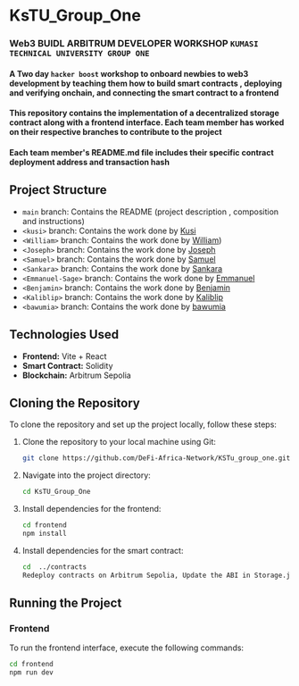 # KsTU_Group_One 

### Web3 BUIDL ARBITRUM DEVELOPER WORKSHOP `KUMASI TECHNICAL UNIVERSITY GROUP ONE`

#### A Two day `hacker boost`  workshop to onboard newbies to web3 development by teaching them how to build smart contracts , deploying and verifying onchain, and connecting the smart contract to a frontend

#### This repository contains the implementation of a decentralized storage contract along with a frontend interface. Each team member has worked on their respective branches to contribute to the project

#### Each team member's README.md file includes their specific contract deployment address  and transaction hash 

## Project Structure

- `main` branch: Contains the README (project description , composition  and instructions)
- `<kusi>` branch: Contains the work done by [Kusi](https://github.com/elytguru)
- `<William>` branch: Contains the work done by [William](https://github.com/Willizberc))
- `<Joseph>` branch: Contains the work done by [Joseph](https://github.com/Yevugah)
- `<Samuel>` branch: Contains the work done by [Samuel](https://github.com/SamuelAntwi0547)
- `<Sankara>` branch: Contains the work done by [Sankara](https://github.com/Skay233)
- `<Emmanuel-Sage>` branch: Contains the work done by [Emmanuel](https://github.com/SageAidoo)
- `<Benjamin>` branch: Contains the work done by [Benjamin](https://github.com/OwusuBenjamin123)
- `<Kaliblip>` branch: Contains the work done by [Kaliblip](https://github.com/KaliBlip)
- `<bawumia>` branch: Contains the work done by [bawumia](https://github.com/BawumiaSALAM)

## Technologies Used

- **Frontend:** Vite + React
- **Smart Contract:** Solidity
- **Blockchain:**  Arbitrum Sepolia

## Cloning the Repository

To clone the repository and set up the project locally, follow these steps:

1. Clone the repository to your local machine using Git:

    ```bash
    git clone https://github.com/DeFi-Africa-Network/KSTu_group_one.git
    ```

2. Navigate into the project directory:

    ```bash
    cd KsTU_Group_One
    ```

3. Install dependencies for the frontend:

    ```bash
    cd frontend
    npm install
    ```

4. Install dependencies for the smart contract:

    ```bash
    cd  ../contracts
    Redeploy contracts on Arbitrum Sepolia, Update the ABI in Storage.json and contract address accordingly
    ```

## Running the Project

### Frontend

To run the frontend interface, execute the following commands:

```bash
cd frontend
npm run dev
